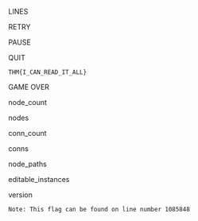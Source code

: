 LINES

RETRY

PAUSE

QUIT

```THM{I_CAN_READ_IT_ALL}```

GAME OVER

node_count

nodes

conn_count

conns

node_paths

editable_instances

version



`Note: This flag can be found on line number 1085848`
